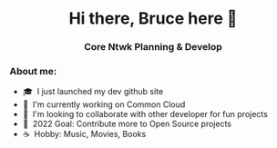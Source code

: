 <h1 align="center"> Hi there, Bruce here 👋</h1>
<h3 align="center">Core Ntwk Planning & Develop</h3>

### About me:
- 🎓 &nbsp;I just launched my dev github site
- 🤔 &nbsp;I'm currently working on Common Cloud
- 🔭 &nbsp;I'm looking to collaborate with other developer for fun projects
- 🌱 &nbsp;2022 Goal: Contribute more to Open Source projects
- ☕ &nbsp;Hobby: Music, Movies, Books
